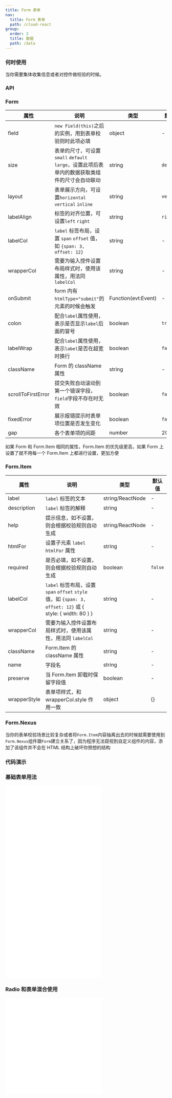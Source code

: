 ```yaml
---
title: Form 表单
nav:
  title: Form 表单
  path: /cloud-react
group:
  order: 3
  title: 数据
  path: /data
---
```


### 何时使用

当你需要集体收集信息或者对控件做校验的时候。

### API

### Form

| 属性               | 说明                                                                                          | 类型                | 默认值     |
| ------------------ | --------------------------------------------------------------------------------------------- | ------------------- | ---------- |
| field              | `new Field(this)`之后的实例，用到表单校验则时此项必填                                         | object              | -          |
| size               | 表单的尺寸，可设置`small` `default` `large`，设置此项后表单内的数据获取类组件的尺寸会自动联动 | string              | `default`  |
| layout             | 表单展示方向，可设置`horizontal` `vertical` `inline`                                          | string              | `vertical` |
| labelAlign         | 标签的对齐位置，可设置`left` `right`                                                          | string              | `right`    |
| labelCol           | `label` 标签布局，设置 `span` `offset` 值，如 `{span: 3, offset: 12}`                         | string              | -          |
| wrapperCol         | 需要为输入控件设置布局样式时，使用该属性，用法同 `labelCol`                                   | string              | -          |
| onSubmit           | form 内有`htmlType="submit"`的元素的时候会触发                                                | Function(evt:Event) | -          |
| colon              | 配合`label`属性使用，表示是否显示`label`后面的冒号                                            | boolean             | `true`     |
| labelWrap          | 配合`label`属性使用，表示`label`是否在超宽时换行                                              | boolean             | `false`    |
| className          | Form 的 className 属性                                                                        | string              | -          |
| scrollToFirstError | 提交失败自动滚动到第一个错误字段，`field`字段不存在时无效                                     | boolean             | `false`    |
| fixedError         | 展示报错提示时表单项位置是否发生变化                                                          | boolean             | `false`    |
| gap                | 各个表单项的间距                                                                              | number              | 20         |

如果 Form 和 Form.Item 相同的属性，Form.Item 的优先级更高，如果 Form 上设置了就不用每一个 Form.Item 上都进行设置，更加方便

### Form.Item

| 属性         | 说明                                                                                                      | 类型             | 默认值  |
| ------------ | --------------------------------------------------------------------------------------------------------- | ---------------- | ------- |
| label        | `label` 标签的文本                                                                                        | string/ReactNode | -       |
| description  | `label` 标签的解释                                                                                        | string           | -       |
| help         | 提示信息，如不设置，则会根据校验规则自动生成                                                              | string/ReactNode | -       |
| htmlFor      | 设置子元素 `label` `htmlFor` 属性                                                                         | string           | -       |
| required     | 是否必填，如不设置，则会根据校验规则自动生成                                                              | boolean          | `false` |
| labelCol     | `label` 标签布局，设置 `span` `offset` `style` 值，如 `{span: 3, offset: 12}` 或 { style: { width: 80 } } | string           | -       |
| wrapperCol   | 需要为输入控件设置布局样式时，使用该属性，用法同 `labelCol`                                               | string           | -       |
| className    | Form.Item 的 className 属性                                                                               | string           | -       |
| name         | 字段名                                                                                                    | string           | -       |
| preserve     | 当 Form.Item 卸载时保留字段值                                                                             | boolean          | -       |
| wrapperStyle | 表单项样式，和 wrapperCol.style 作用一致                                                                  | object           | {}      |

### Form.Nexus

当你的表单校验场景比较复杂或者将`Form.Item`内容抽离出去的时候就需要使用到`Form.Nexus`组件跟`Form`建立关系了，因为程序无法窥视到自定义组件的内容，添加了该组件并不会在 HTML 结构上破坏你预想的结构

<!-- ```jsx
import { Form, Field, Input } from 'cloud-react';

// 简单场景
function FormA() {
	const field = Field.useField();

	return (
		<Form field={field}>
			<Form.Item>
				<Input
					{...field.init('name', {
						rules: [{ required: true, message: '用户名必须填写' }]
					})}
				/>
			</Form.Item>
		</Form>
	);
}
// 复杂场景，需要使用Nexus组件
function FormB() {
	const field = Field.useField();

	return (
		<>
			<Form field={field}>
				<Form.Item>
					<UseNexus field={field} />
				</Form.Item>
			</Form>
		</>

	);
}

function UseNexus() {
	return (
		<Form.Nexus>
			<Input
				{...field.init('firstName', {
					rules: [{ required: true, message: '名字必须填写' }]
				})}
			/>

			<Input
				{...field.init('lastName', {
					rules: [{ required: true, message: '姓氏必须填写' }]
				})}
			/>
		</Form.Nexus>
	);
}
``` -->

### 代码演示

### 基础表单用法

<embed src="@components/form/demos/basic-forms.md" />

<embed src="@components/form/demos/basic-usage.md" />

<embed src="@components/form/demos/horizontal.md" />

<embed src="@components/form/demos/inline.md" />

### Radio 和表单混合使用

<embed src="@components/form/demos/radio-form1.md" />

<embed src="@components/form/demos/radio-form.md" />
